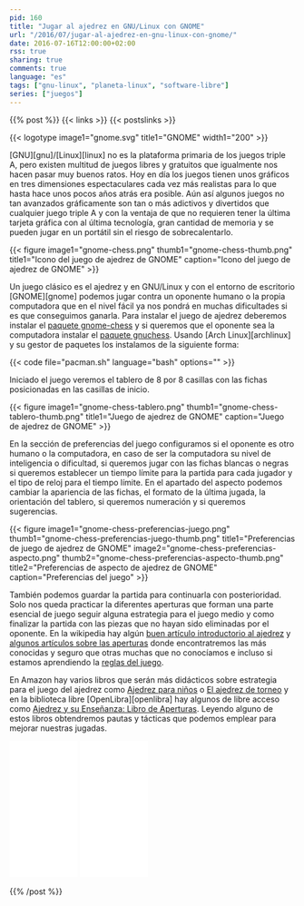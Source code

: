 ```yaml
---
pid: 160
title: "Jugar al ajedrez en GNU/Linux con GNOME"
url: "/2016/07/jugar-al-ajedrez-en-gnu-linux-con-gnome/"
date: 2016-07-16T12:00:00+02:00
rss: true
sharing: true
comments: true
language: "es"
tags: ["gnu-linux", "planeta-linux", "software-libre"]
series: ["juegos"]
---
```


{{% post %}}
{{< links >}}
{{< postslinks >}}

{{< logotype image1="gnome.svg" title1="GNOME" width1="200" >}}

[GNU][gnu]/[Linux][linux] no es la plataforma primaria de los juegos triple A, pero existen multitud de juegos libres y gratuitos que igualmente nos hacen pasar muy buenos ratos. Hoy en día los juegos tienen unos gráficos en tres dimensiones espectaculares cada vez más realistas para lo que hasta hace unos pocos años atrás era posible. Aún así algunos juegos no tan avanzados gráficamente son tan o más adictivos y divertidos que cualquier juego triple A y con la ventaja de que no requieren tener la última tarjeta gráfica con al última tecnología, gran cantidad de memoria y se pueden jugar en un portátil sin el riesgo de sobrecalentarlo.

<div class="media">
    {{< figure
        image1="gnome-chess.png" thumb1="gnome-chess-thumb.png" title1="Icono del juego de ajedrez de GNOME"
        caption="Icono del juego de ajedrez de GNOME" >}}
</div>

Un juego clásico es el ajedrez y en GNU/Linux y con el entorno de escritorio [GNOME][gnome] podemos jugar contra un oponente humano o la propia computadora que en el nivel fácil ya nos pondrá en muchas dificultades si es que conseguimos ganarla. Para instalar el juego de ajedrez deberemos instalar el [paquete gnome-chess](https://www.archlinux.org/packages/extra/x86_64/gnome-chess/) y si queremos que el oponente sea la computadora instalar el [paquete gnuchess](https://www.archlinux.org/packages/community/x86_64/gnuchess/). Usando [Arch Linux][archlinux] y su gestor de paquetes los instalamos de la siguiente forma:

{{< code file="pacman.sh" language="bash" options="" >}}

Iniciado el juego veremos el tablero de 8 por 8 casillas con las fichas posicionadas en las casillas de inicio.

<div class="media">
    {{< figure
        image1="gnome-chess-tablero.png" thumb1="gnome-chess-tablero-thumb.png" title1="Juego de ajedrez de GNOME"
        caption="Juego de ajedrez de GNOME" >}}
</div>

En la sección de preferencias del juego configuramos si el oponente es otro humano o la computadora, en caso de ser la computadora su nivel de inteligencia o dificultad, si queremos jugar con las fichas blancas o negras si queremos establecer un tiempo límite para la partida para cada jugador y el tipo de reloj para el tiempo límite. En el apartado del aspecto podemos cambiar la apariencia de las fichas, el formato de la última jugada, la orientación del tablero, si queremos numeración y si queremos sugerencias.

<div class="media">
    {{< figure
        image1="gnome-chess-preferencias-juego.png" thumb1="gnome-chess-preferencias-juego-thumb.png" title1="Preferencias de juego de ajedrez de GNOME"
        image2="gnome-chess-preferencias-aspecto.png" thumb2="gnome-chess-preferencias-aspecto-thumb.png" title2="Preferencias de aspecto de ajedrez de GNOME"
        caption="Preferencias del juego" >}}
</div>

También podemos guardar la partida para continuarla con posterioridad. Solo nos queda practicar la diferentes aperturas que forman una parte esencial de juego seguir alguna estrategia para el juego medio y como finalizar la partida con las piezas que no hayan sido eliminadas por el oponente. En la wikipedia hay algún [buen artículo introductorio al ajedrez](https://es.wikipedia.org/wiki/Ajedrez) y [algunos artículos sobre las aperturas](https://es.wikipedia.org/wiki/Apertura_(ajedrez)) donde encontratremos las más conocidas y seguro que otras muchas que no conocíamos e incluso si estamos aprendiendo la [reglas del juego](https://es.wikipedia.org/wiki/Leyes_del_ajedrez).

En Amazon hay varios libros que serán más didácticos sobre estrategia para el juego del ajedrez como [Ajedrez para niños](https://amzn.to/29Cj30T) o [El ajedrez de torneo](https://amzn.to/29CiOTD) y en la biblioteca libre [OpenLibra][openlibra] hay algunos de libre acceso como [Ajedrez y su Enseñanza: Libro de Aperturas](https://openlibra.com/es/book/ajedrez-y-su-ensenanza-libro-de-aperturas). Leyendo alguno de estos libros obtendremos pautas y tácticas que podemos emplear para mejorar nuestras jugadas.

<div class="media-amazon">
    <iframe style="width:120px;height:240px;" marginwidth="0" marginheight="0" scrolling="no" frameborder="0" src="//rcm-eu.amazon-adsystem.com/e/cm?lt1=_blank&bc1=000000&IS2=1&bg1=FFFFFF&fc1=000000&lc1=0000FF&t=blobit-21&o=30&p=8&l=as4&m=amazon&f=ifr&ref=as_ss_li_til&asins=8425517893&linkId=c1e1fc606e2606fec91e2db08cadcfa7&internal=1"></iframe>
    <iframe style="width:120px;height:240px;" marginwidth="0" marginheight="0" scrolling="no" frameborder="0" src="//rcm-eu.amazon-adsystem.com/e/cm?lt1=_blank&bc1=000000&IS2=1&bg1=FFFFFF&fc1=000000&lc1=0000FF&t=blobit-21&o=30&p=8&l=as4&m=amazon&f=ifr&ref=as_ss_li_til&asins=842450397X&linkId=b78575ac7587361ca5bb1405a9a2de99&internal=1"></iframe>
</div>

{{% /post %}}
